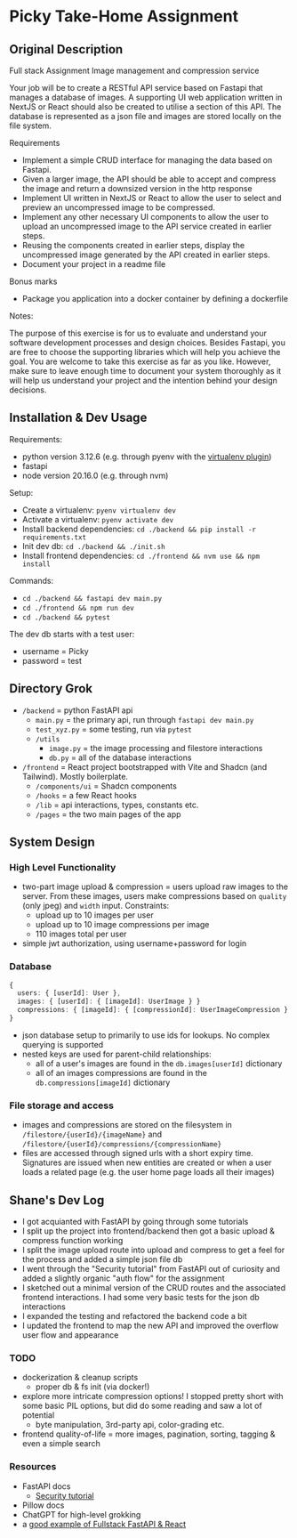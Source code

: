 # Picky Take-Home Assignment

## Original Description

Full stack Assignment
Image management and compression service

Your job will be to create a RESTful API service based on Fastapi that manages a database of images. A supporting UI web application written in NextJS or React should also be created to utilise a section of this API. The database is represented as a json file and images are stored locally on the file system.

Requirements

- Implement a simple CRUD interface for managing the data based on Fastapi.
- Given a larger image, the API should be able to accept and compress the image and return a downsized version in the http response
- Implement UI written in NextJS or React to allow the user to select and preview an uncompressed image to be compressed.
- Implement any other necessary UI components to allow the user to upload an uncompressed image to the API service created in earlier steps.
- Reusing the components created in earlier steps, display the uncompressed image generated by the API created in earlier steps.
- Document your project in a readme file

Bonus marks

- Package you application into a docker container by defining a dockerfile

Notes:

The purpose of this exercise is for us to evaluate and understand your software development processes and design choices. Besides Fastapi, you are free to choose the supporting libraries which will help you achieve the goal. You are welcome to take this exercise as far as you like. However, make sure to leave enough time to document your system thoroughly as it will help us understand your project and the intention behind your design decisions.

## Installation & Dev Usage

Requirements:

- python version 3.12.6 (e.g. through pyenv with the [virtualenv plugin](https://github.com/pyenv/pyenv-virtualenv))
- fastapi
- node version 20.16.0 (e.g. through nvm)

Setup:

- Create a virtualenv: `pyenv virtualenv dev`
- Activate a virtualenv: `pyenv activate dev`
- Install backend dependencies: `cd ./backend && pip install -r requirements.txt`
- Init dev db: `cd ./backend && ./init.sh`
- Install frontend dependencies: `cd ./frontend && nvm use && npm install`

Commands:

- `cd ./backend && fastapi dev main.py`
- `cd ./frontend && npm run dev`
- `cd ./backend && pytest`

The dev db starts with a test user:

- username = Picky
- password = test

## Directory Grok

- `/backend` = python FastAPI api
  - `main.py` = the primary api, run through `fastapi dev main.py`
  - `test_xyz.py` = some testing, run via `pytest`
  - `/utils`
    - `image.py` = the image processing and filestore interactions
    - `db.py` = all of the database interactions
- `/frontend` = React project bootstrapped with Vite and Shadcn (and Tailwind). Mostly boilerplate.
  - `/components/ui` = Shadcn components
  - `/hooks` = a few React hooks
  - `/lib` = api interactions, types, constants etc.
  - `/pages` = the two main pages of the app

## System Design

### High Level Functionality

- two-part image upload & compression = users upload raw images to the server. From these images, users make compressions based on `quality` (only jpeg) and `width` input. Constraints:
  - upload up to 10 images per user
  - upload up to 10 image compressions per image
  - 110 images total per user
- simple jwt authorization, using username+password for login

### Database

```typescript
{
  users: { [userId]: User },
  images: { [userId]: { [imageId]: UserImage } }
  compressions: { [imageId]: { [compressionId]: UserImageCompression } }
}
```

- json database setup to primarily to use ids for lookups. No complex querying is supported
- nested keys are used for parent-child relationships:
  - all of a user's images are found in the `db.images[userId]` dictionary
  - all of an images compressions are found in the `db.compressions[imageId]` dictionary

### File storage and access

- images and compressions are stored on the filesystem in `/filestore/{userId}/{imageName}` and `/filestore/{userId}/compressions/{compressionName}`
- files are accessed through signed urls with a short expiry time. Signatures are issued when new entities are created or when a user loads a related page (e.g. the user home page loads all their images)

## Shane's Dev Log

- I got acquianted with FastAPI by going through some tutorials
- I split up the project into frontend/backend then got a basic upload & compress function working
- I split the image upload route into upload and compress to get a feel for the process and added a simple json file db
- I went through the "Security tutorial" from FastAPI out of curiosity and added a slightly organic "auth flow" for the assignment
- I sketched out a minimal version of the CRUD routes and the associated frontend interactions. I had some very basic tests for the json db interactions
- I expanded the testing and refactored the backend code a bit
- I updated the frontend to map the new API and improved the overflow user flow and appearance

### TODO

- dockerization & cleanup scripts
  - proper db & fs init (via docker!)
- explore more intricate compression options! I stopped pretty short with some basic PIL options, but did do some reading and saw a lot of potential
  - byte manipulation, 3rd-party api, color-grading etc.
- frontend quality-of-life = more images, pagination, sorting, tagging & even a simple search

### Resources

- FastAPI docs
  - [Security tutorial](https://fastapi.tiangolo.com/tutorial/security/)
- Pillow docs
- ChatGPT for high-level grokking
- a [good example of Fullstack FastAPI & React](https://github.com/fastapi/full-stack-fastapi-template/blob/master/docker-compose.yml)

